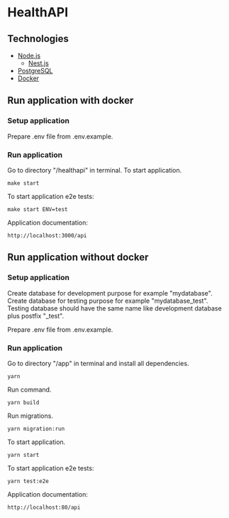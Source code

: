 # HealthAPI

## Technologies
* [Node.js](https://nodejs.org/en/)
  * [Nest.js](https://nestjs.com/)
* [PostgreSQL](https://www.postgresql.org//)
* [Docker](https://docs.docker.com/)

## Run application with docker
### Setup application

Prepare .env file from .env.example.

### Run application
Go to directory "/healthapi" in terminal.
To start application.
```
make start
```

To start application e2e tests:
```
make start ENV=test
```

Application documentation:
```
http://localhost:3000/api
```

## Run application without docker
### Setup application
Create database for development purpose for example "mydatabase".
Create database for testing purpose for example "mydatabase_test".
Testing database should have the same name like development database plus postfix "_test".

Prepare .env file from .env.example.

### Run application
Go to directory "/app" in terminal and install all dependencies.
```
yarn
```

Run command.
```
yarn build
```

Run migrations.
```
yarn migration:run
```

To start application.
```
yarn start
```

To start application e2e tests:
```
yarn test:e2e
```

Application documentation:
```
http://localhost:80/api
```